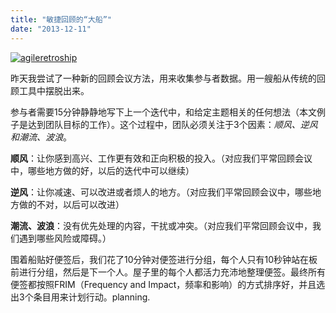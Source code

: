 ```yaml
---
title: "敏捷回顾的“大船”"
date: "2013-12-11"
---
```


[![agileretroship](http://bobjiang.com/wp-content/uploads/2013/12/agileretroship-300x225.jpg)](http://bobjiang.com/wp-content/uploads/2013/12/agileretroship.jpg)

昨天我尝试了一种新的回顾会议方法，用来收集参与者数据。用一艘船从传统的回顾工具中摆脱出来。

参与者需要15分钟静静地写下上一个迭代中，和给定主题相关的任何想法（本文例子是达到团队目标的工作）。这个过程中，团队必须关注于3个因素：_顺风、逆风和潮流、波浪_。

**顺风**：让你感到高兴、工作更有效和正向积极的投入。（对应我们平常回顾会议中，哪些地方做的好，以后的迭代中可以继续）

**逆风**：让你减速、可以改进或者烦人的地方。（对应我们平常回顾会议中，哪些地方做的不对，以后可以改进）

**潮流、波浪**：没有优先处理的内容，干扰或冲突。（对应我们平常回顾会议中，我们遇到哪些风险或障碍。）

围着船贴好便签后，我们花了10分钟对便签进行分组，每个人只有10秒钟站在板前进行分组，然后是下一个人。屋子里的每个人都活力充沛地整理便签。最终所有便签都按照FRIM（Frequency and Impact，频率和影响）的方式排序好，并且选出3个条目用来计划行动。planning.
